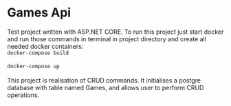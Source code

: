 # Games Api
Test project written with ASP.NET CORE. To run this project just start docker and run those commands in terminal in project directory and create all needed docker containers:
<br>`docker-compose build`</br>
<br>`docker-compose up`</br>
<br>This project is realisation of CRUD commands. It initialises a postgre database with table named Games, and allows user to perform CRUD operations.</br>